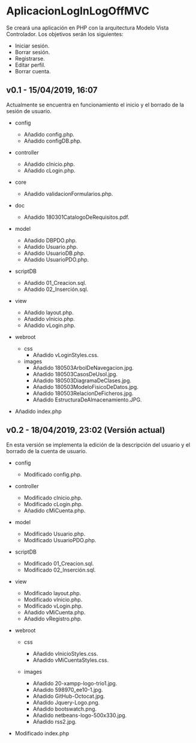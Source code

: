 # AplicacionLogInLogOffMVC
Se creará una aplicación en PHP con la arquitectura Modelo Vista Controlador. Los objetivos serán los siguientes:

* Iniciar sesión.
* Borrar sesión.
* Registrarse.
* Editar perfil.
* Borrar cuenta.

## v0.1 - 15/04/2019, 16:07
Actualmente se encuentra en funcionamiento el inicio y el borrado de la sesión de usuario.

* config
    * Añadido config.php.
    * Añadido configDB.php.

* controller
    * Añadido cInicio.php.
    * Añadido cLogin.php.

* core
    * Añadido validacionFormularios.php.

* doc
    * Añadido 180301CatalogoDeRequisitos.pdf.

* model
    * Añadido DBPDO.php.
    * Añadido Usuario.php.
    * Añadido UsuarioDB.php.
    * Añadido UsuarioPDO.php.

* scriptDB
    * Añadido 01_Creacion.sql.
    * Añadido 02_Inserción.sql.

* view
    * Añadido layout.php.
    * Añadido vInicio.php.
    * Añadido vLogin.php.

* webroot
    * css
        * Añadido vLoginStyles.css.
    * images
        * Añadido 180503ArbolDeNavegacion.jpg.
        * Añadido 180503CasosDeUsol.jpg.
        * Añadido 180503DiagramaDeClases.jpg.
        * Añadido 180503ModeloFisicoDeDatos.jpg.
        * Añadido 180503RelacionDeFicheros.jpg.
        * Añadido EstructuraDeAlmacenamiento.JPG.

* Añadido index.php

## v0.2 - 18/04/2019, 23:02 (Versión actual)
En esta versión se implementa la edición de la descripción del usuario y el borrado de la cuenta de usuario.

* config
    * Modificado config.php.

* controller
    * Modificado cInicio.php.
    * Modificado cLogin.php.
    * Añadido cMiCuenta.php.

* model
    * Modificado Usuario.php.
    * Modificado UsuarioPDO.php.

* scriptDB
    * Modificado 01_Creacion.sql.
    * Modificado 02_Inserción.sql.

* view
    * Modificado layout.php.
    * Modificado vInicio.php.
    * Modificado vLogin.php.
    * Añadido vMiCuenta.php.
    * Añadido vRegistro.php.

* webroot
    * css
        * Añadido vInicioStyles.css.
        * Añadido vMiCuentaStyles.css.

    * images
        * Añadido 20-xampp-logo-trio1.jpg.
        * Añadido 598970_ee10-1.jpg.
        * Añadido GitHub-Octocat.jpg.
        * Añadido Jquery-Logo.png.
        * Añadido bootswatch.png.
        * Añadido netbeans-logo-500x330.jpg.
        * Añadido rss2.jpg.

* Modificado index.php

